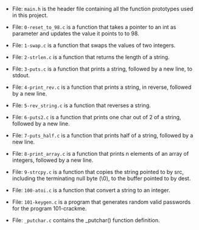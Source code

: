 - File: `main.h` is the header file containing all the function prototypes used in this project.



- File: `0-reset_to_98.c` is a function that takes a pointer to an int as parameter and updates the value it points to to 98.



- File: `1-swap.c` is a function that swaps the values of two integers.



- File: `2-strlen.c` is a function that returns the length of a string.



- File: `3-puts.c` is a function that prints a string, followed by a new line, to stdout.



- File: `4-print_rev.c` is a function that prints a string, in reverse, followed by a new line.



- File: `5-rev_string.c` is a function that reverses a string.



- File: `6-puts2.c` is a function that prints one char out of 2 of a string, followed by a new line.



- File: `7-puts_half.c` is a function that prints half of a string, followed by a new line.



- File: `8-print_array.c` is a function that prints n elements of an array of integers, followed by a new line.



- File: `9-strcpy.c` is a function that copies the string pointed to by src, including the terminating null byte (\0), to the buffer pointed to by dest.



- File: `100-atoi.c` is a function that convert a string to an integer.



- File: `101-keygen.c` is a program that generates random valid passwords for the program 101-crackme.



- File: `_putchar.c` contains the _putchar() function definition.

